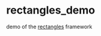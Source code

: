 # rectangles_demo
demo of the <a href = "http://jacobhoffman.tk/rectangles/">rectangles</a> framework
